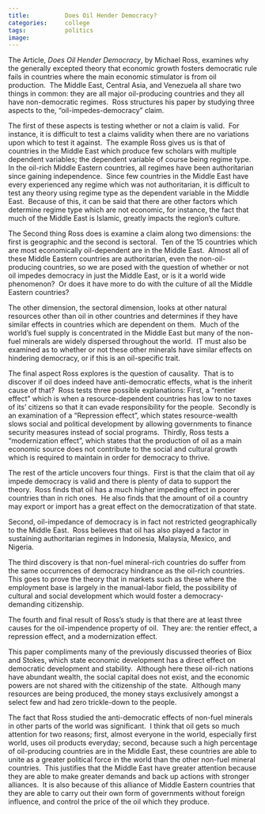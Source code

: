 ```yaml
---
title:			Does Oil Hender Democracy?
categories:		college
tags:			politics
image:			
---
```



The Article, _Does Oil Hender Democracy_, by Michael Ross, examines why the generally excepted theory that economic growth fosters democratic rule fails in countries where the main economic stimulator is from oil production.  The Middle East, Central Asia, and Venezuela all share two things in common: they are all major oil-producing countries and they all have non-democratic regimes.  Ross structures his paper by studying three aspects to the, “oil-impedes-democracy” claim.

The first of these aspects is testing whether or not a claim is valid.  For instance, it is difficult to test a claims validity when there are no variations upon which to test it against.  The example Ross gives us is that of countries in the Middle East which produce few scholars with multiple dependent variables; the dependent variable of course being regime type.  In the oil-rich Middle Eastern countries, all regimes have been authoritarian since gaining independence.  Since few countries in the Middle East have every experienced any regime which was not authoritarian, it is difficult to test any theory using regime type as the dependent variable in the Middle East.  Because of this, it can be said that there are other factors which determine regime type which are not economic, for instance, the fact that much of the Middle East is Islamic, greatly impacts the region’s culture.

The Second thing Ross does is examine a claim along two dimensions: the first is geographic and the second is sectoral.  Ten of the 15 countries which are most economically oil-dependent are in the Middle East.  Almost all of these Middle Eastern countries are authoritarian, even the non-oil-producing countries, so we are posed with the question of whether or not oil impedes democracy in just the Middle East, or is it a world wide phenomenon?  Or does it have more to do with the culture of all the Middle Eastern countries?

The other dimension, the sectoral dimension, looks at other natural resources other than oil in other countries and determines if they have similar effects in countries which are dependent on them.  Much of the world’s fuel supply is concentrated in the Middle East but many of the non-fuel minerals are widely dispersed throughout the world.  IT must also be examined as to whether or not these other minerals have similar effects on hindering democracy, or if this is an oil-specific trait.

The final aspect Ross explores is the question of causality.  That is to discover if oil does indeed have anti-democratic effects, what is the inherit cause of that?  Ross tests three possible explanations: First, a “rentier effect” which is when a resource-dependent countries has low to no taxes of its’ citizens so that it can evade responsibility for the people.  Secondly is an examination of a “Repression effect”, which states resource-wealth slows social and political development by allowing governments to finance security measures instead of social programs.  Thirdly, Ross tests a “modernization effect”, which states that the production of oil as a main economic source does not contribute to the social and cultural growth which is required to maintain in order for democracy to thrive.

The rest of the article uncovers four things.  First is that the claim that oil ay impede democracy is valid and there is plenty of data to support the theory.  Ross finds that oil has a much higher impeding effect in poorer countries than in rich ones.  He also finds that the amount of oil a country may export or import has a great effect on the democratization of that state.

Second, oil-impedance of democracy is in fact not restricted geographically to the Middle East.  Ross believes that oil has also played a factor in sustaining authoritarian regimes in Indonesia, Malaysia, Mexico, and Nigeria.

The third discovery is that non-fuel mineral-rich countries do suffer from the same occurrences of democracy hindrance as the oil-rich countries.  This goes to prove the theory that in markets such as these where the employment base is largely in the manual-labor field, the possibility of cultural and social development which would foster a democracy-demanding citizenship.

The fourth and final result of Ross’s study is that there are at least three causes for the oil-impendence property of oil.  They are: the rentier effect, a repression effect, and a modernization effect.

This paper compliments many of the previously discussed theories of Biox and Stokes, which state economic development has a direct effect on democratic development and stability.  Although here these oil-rich nations have abundant wealth, the social capital does not exist, and the economic powers are not shared with the citizenship of the state.  Although many resources are being produced, the money stays exclusively amongst a select few and had zero trickle-down to the people.

The fact that Ross studied the anti-democratic effects of non-fuel minerals in other parts of the world was significant.  I think that oil gets so much attention for two reasons; first, almost everyone in the world, especially first world, uses oil products everyday; second, because such a high percentage of oil-producing countries are in the Middle East, these countries are able to unite as a greater political force in the world than the other non-fuel mineral countries.  This justifies that the Middle East have greater attention because they are able to make greater demands and back up actions with stronger alliances.  It is also because of this alliance of Middle Eastern countries that they are able to carry out their own form of governments without foreign influence, and control the price of the oil which they produce.
